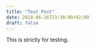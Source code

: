 ```yaml
---
title: "Test Post"
date: 2018-06-26T23:30:08+02:00
draft: false
---
```


This is strictly for testing.